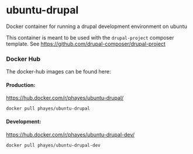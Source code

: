 # ubuntu-drupal
Docker container for running a drupal development environment on ubuntu

This container is meant to be used with the `drupal-project` composer template. See https://github.com/drupal-composer/drupal-project


### Docker Hub

The docker-hub images can be found here: 

#### Production:
https://hub.docker.com/r/phayes/ubuntu-drupal/

`docker pull phayes/ubuntu-drupal`

#### Development:
https://hub.docker.com/r/phayes/ubuntu-drupal-dev/

`docker pull phayes/ubuntu-drupal-dev`
